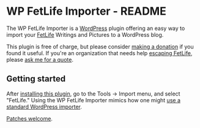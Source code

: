 # WP FetLife Importer - README

The WP FetLife Importer is a [WordPress](https://wordpress.org/) plugin offering an easy way to import your [FetLife](https://en.wikipedia.org/wiki/FetLife) Writings and Pictures to a WordPress blog.

This plugin is free of charge, but please consider [making a donation](http://maybemaimed.com/cyberbusking/) if you found it useful. If you're an organization that needs help [escaping FetLife](http://fetlife.maybemaimed.com/escape/), please [ask me for a quote](http://maybemaimed.com/seminars/#booking-inquiry).

## Getting started

After [installing this plugin](https://wordpress.org/extend/plugins/wordpress-importer/), go to the Tools -> Import menu, and select "FetLife." Using the WP FetLife Importer mimics how one might [use a standard WordPress importer](http://en.support.wordpress.com/import/).

[Patches welcome](https://github.com/meitar/wp-fetlife-importer/issues/new).
